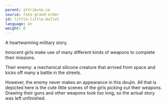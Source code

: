 ```yaml
---
parent: attribute.ce
source: fate-grand-order
id: little-little-bullet
language: en
weight: 0
---
```


A heartwarming military story.

Innocent girls make use of many different kinds of weapons to complete their missions.

Their enemy: a mechanical silicone creature that arrived from space and kicks off many a battle in the streets.

However, the enemy never makes an appearance in this doujin. All that is depicted here is the cute little scenes of the girls picking out their weapons. Drawing their guns and other weapons took too long, so the actual story was left unfinished.
